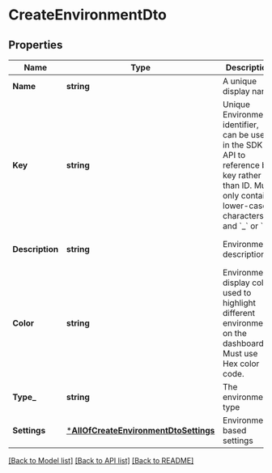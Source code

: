 # CreateEnvironmentDto

## Properties
Name | Type | Description | Notes
------------ | ------------- | ------------- | -------------
**Name** | **string** | A unique display name | [default to null]
**Key** | **string** | Unique Environment identifier, can be used in the SDK / API to reference by key rather than ID. Must only contain lower-case characters and &#x60;_&#x60; or &#x60;-&#x60;. | [default to null]
**Description** | **string** | Environment description. | [optional] [default to null]
**Color** | **string** | Environment display color, used to highlight different environments on the dashboard. Must use Hex color code. | [optional] [default to null]
**Type_** | **string** | The environment type | [default to null]
**Settings** | [***AllOfCreateEnvironmentDtoSettings**](AllOfCreateEnvironmentDtoSettings.md) | Environment based settings | [optional] [default to null]

[[Back to Model list]](../README.md#documentation-for-models) [[Back to API list]](../README.md#documentation-for-api-endpoints) [[Back to README]](../README.md)


